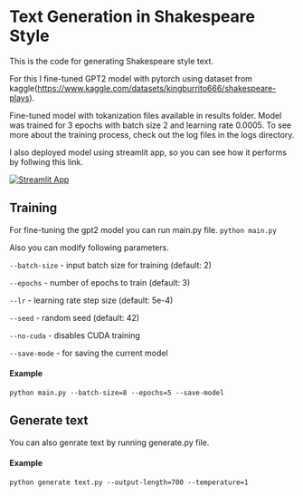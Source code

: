 # Text Generation in Shakespeare Style
This is the code for generating Shakespeare style text. 

For this I fine-tuned GPT2 model with pytorch using dataset from kaggle(https://www.kaggle.com/datasets/kingburrito666/shakespeare-plays).

Fine-tuned model with tokanization files available in results folder. Model was trained for 3 epochs with batch size 2 and learning rate 0.0005.
To see more about the training process, check out the log files in the logs directory.

I also deployed model using streamlit app, so you can see how it performs by follwing this link.

[![Streamlit App](https://static.streamlit.io/badges/streamlit_badge_black_white.svg)](https://shakespeare-text-generation.streamlit.app/)
## Training
For fine-tuning the gpt2 model you can run main.py file.
```python main.py```

Also you can modify following parameters.

```--batch-size``` - input batch size for training (default: 2)

```--epochs``` - number of epochs to train (default: 3)

```--lr``` - learning rate step size (default: 5e-4)

```--seed``` - random seed (default: 42)

```--no-cuda``` - disables CUDA training

```--save-mode``` - for saving the current model

#### Example

```python main.py --batch-size=8 --epochs=5 --save-model```

## Generate text
You can also genrate text by running generate.py file.

#### Example

```python generate text.py --output-length=700 --temperature=1```
